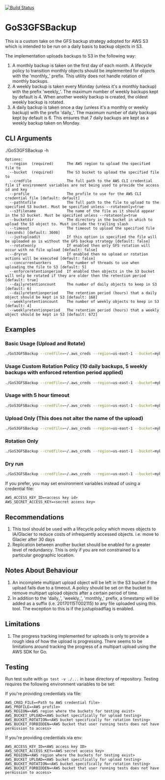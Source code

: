 [![Build Status](https://travis-ci.org/daniel-cole/GoS3GFSBackup.svg?branch=master)](https://travis-ci.org/daniel-cole/GoS3GFSBackup)

# GoS3GFSBackup
This is a custom take on the GFS backup strategy adopted for AWS S3 which is intended to be run on a daily basis to backup objects in S3.

The implementation uploads backups to S3 in the following way:
1. A monthly backup is taken on the first day of each month. A lifecycle policy to transition monthly objects should be implemented for objects with the 'monthly_' prefix. This utility does not handle rotation of monthly backups.
2. A weekly backup is taken every Monday (unless it's a monthly backup) with the prefix 'weekly_'. The maximum number of weekly backups kept by default is 4. When another weekly backup is created, the oldest weekly backup is rotated.
3. A daily backup is taken once a day (unless it's a monthly or weekly backup) with the prefix 'daily_'. The maximum number of daily backups kept by default is 6. This ensures that 7 daily backups are kept as a weekly backup taken on Monday.

## CLI Arguments
./GoS3GFSBackup -h
```
Options:
  --region  (required)      The AWS region to upload the specified file to
  --bucket  (required)      The S3 bucket to upload the specified file to
  --credfile                The full path to the AWS CLI credential file if environment variables are not being used to provide the access id and key
  --profile                 The profile to use for the AWS CLI credential file [default: default]
  --pathtofile              The full path to the file to upload to the specified S3 bucket. Must be specified unless --rotateonly=true
  --s3filename              The name of the file as it should appear in the S3 bucket. Must be specified unless --rotateonly=true
  --bucketdir               The directory in the bucket in which to upload the S3 object to. Must include the trailing slash
  --timeout                 The timeout to upload the specified file (seconds) [default: 3600]
  --justuploadit            If this option is specified the file will be uploaded as is without the GFS backup strategy [default: false]
  --rotateonly              If enabled then only GFS rotation will occur with no file upload [default: false]
  --dryrun                  If enabled then no upload or rotation actions will be executed [default: false]
  --concurrentworkers       The number of threads to use when uploading the file to S3 [default: 5]
  --enforceretentionperiod  If enabled then objects in the S3 bucket will only be rotated if they are older then the retention period [default: true]
  --dailyretentioncount     The number of daily objects to keep in S3 [default: 6]
  --dailyretentionperiod    The retention period (hours) that a daily object should be kept in S3 [default: 168]
  --weeklyretentioncount    The number of weekly objects to keep in S3 [default: 4]
  --weeklyretentionperiod   The retention period (hours) that a weekly object should be kept in S3 [default: 672]
```                     
## Examples
### Basic Usage (Upload and Rotate)
```sh
./GoS3GFSBackup --credfile=~/.aws_creds --region=us-east-1 --bucket=mybucket --s3filename=portfolioAlbum --pathtofile=/var/tmp/uploads/portfolioAlbum2007.tar
```

### Usage Custom Rotation Policy (10 daily backups, 5 weekly backups with enforced retention period applied)
```sh
./GoS3GFSBackup --credfile=~/.aws_creds --region=us-east-1 --bucket=mybucket --s3filename=portfolioAlbum --pathtofile=/var/tmp/uploads/portfolioAlbum2007.tar --enforceretentionperiod=true --dailyretentioncount=10 --dailyretentionperiod=240 --weeklyretentioncount=5 --weeklyretentionperiod=120
```

### Usage with 5 hour timeout
```sh
./GoS3GFSBackup --credfile=~/.aws_creds --region=us-east-1 --bucket=mybucket --s3filename=portfolioAlbum --pathtofile=/var/tmp/uploads/portfolioAlbum2007.tar --timeout=18000
```

### Upload Only (This does not alter the name of the upload)
```sh
./GoS3GFSBackup --credfile=~/.aws_creds --region=us-east-1 --bucket=mybucket --s3filename=myFileNameThatWontChangeInBucket --pathtofile=/var/tmp/uploads/portfolioAlbum2007.tar
```

### Rotation Only
```sh
./GoS3GFSBackup --credfile=~/.aws_creds --region=us-east-1 --bucket=mybucket --s3filename=portfolioAlbum --pathtofile=/var/tmp/uploads/portfolioAlbum2007.tar --rotateonly=true
```

### Dry run
```sh
./GoS3GFSBackup --credfile=~/.aws_creds --region=us-east-1 --bucket=mybucket --s3filename=portfolioAlbum --pathtofile=/var/tmp/uploads/portfolioAlbum2007.tar --dryrun=true
```

If you prefer, you may set environment variables instead of using a credential file:
```
AWS_ACCESS_KEY_ID=<access key id>
AWS_SECRET_ACCESS_KEY=<secret access key>
```

## Recommendations
1. This tool should be used with a lifecycle policy which moves objects to IA/Glacier to reduce costs of infrequently accessed objects. i.e. move to Glacier after 30 days
2. Replication between another bucket should be enabled for a greater level of redundancy. This is only if you are not constrained to a particular geographic location.


## Notes About Behaviour
1. An incomplete multipart upload object will be left in the S3 bucket if the upload fails due to a timeout. A policy should be set on the bucket to remove multipart upload objects after a certain period of time.
2. In addition to the 'daily_', 'weekly_', 'monthly_' prefix, a timestamp will be added as a suffix (i.e. 20170115T002115) to any file uploaded using this tool. The exception to this is if the justuploadflag is enabled.

## Limitations
1. The progress tracking implemented for uploads is only to provide a rough idea of how the upload is progressing. There seems to be limitations around tracking the progress of a multipart upload using the AWS SDK for Go. 

## Testing

Run test suite with `go test -v ./...` in base directory of repository. Testing requires the following environment variables to be set:


If you're providing credentials via file:
```
AWS_CRED_FILE=<Path to AWS credential file>
AWS_PROFILE=<AWS profile>
AWS_REGION=<AWS region where the buckets for testing exist>
AWS_BUCKET_UPLOAD=<AWS bucket specifically for upload testing>
AWS_BUCKET_ROTATION=<AWS bucket specifically for rotation testing>
AWS_BUCKET_FORBIDDEN=<AWS bucket that user running tests does not have permission to access>
```

If you're providing credentials via env:

```
AWS_ACCESS_KEY_ID=<AWS access key ID>
AWS_SECRET_ACCESS_KEY=<AWS secret access key>
AWS_REGION=<AWS region where the buckets for testing exist>
AWS_BUCKET_UPLOAD=<AWS bucket specifically for upload testing>
AWS_BUCKET_ROTATION=<AWS bucket specifically for rotation testing>
AWS_BUCKET_FORBIDDEN=<AWS bucket that user running tests does not have permission to access>
```

